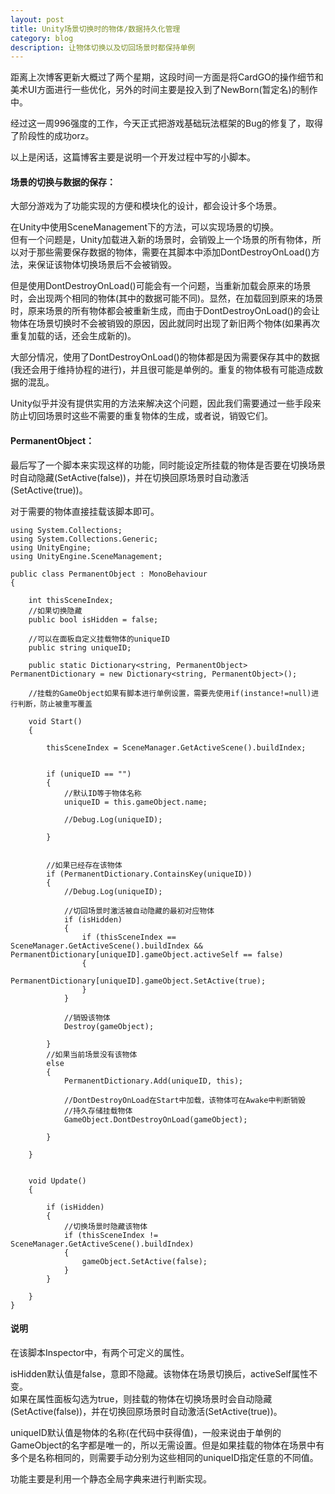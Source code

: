 ```yaml
---
layout: post
title: Unity场景切换时的物体/数据持久化管理
category: blog
description: 让物体切换以及切回场景时都保持单例
---
```



距离上次博客更新大概过了两个星期，这段时间一方面是将CardGO的操作细节和美术UI方面进行一些优化，另外的时间主要是投入到了NewBorn(暂定名)的制作中。

经过这一周996强度的工作，今天正式把游戏基础玩法框架的Bug的修复了，取得了阶段性的成功orz。

以上是闲话，这篇博客主要是说明一个开发过程中写的小脚本。


#### 场景的切换与数据的保存：

大部分游戏为了功能实现的方便和模块化的设计，都会设计多个场景。

在Unity中使用SceneManagement下的方法，可以实现场景的切换。  
但有一个问题是，Unity加载进入新的场景时，会销毁上一个场景的所有物体，所以对于那些需要保存数据的物体，需要在其脚本中添加DontDestroyOnLoad()方法，来保证该物体切换场景后不会被销毁。

但是使用DontDestroyOnLoad()可能会有一个问题，当重新加载会原来的场景时，会出现两个相同的物体(其中的数据可能不同)。显然，在加载回到原来的场景时，原来场景的所有物体都会被重新生成，而由于DontDestroyOnLoad()的会让物体在场景切换时不会被销毁的原因，因此就同时出现了新旧两个物体(如果再次重复加载的话，还会生成新的)。

大部分情况，使用了DontDestroyOnLoad()的物体都是因为需要保存其中的数据(我还会用于维持协程的进行)，并且很可能是单例的。重复的物体极有可能造成数据的混乱。

Unity似乎并没有提供实用的方法来解决这个问题，因此我们需要通过一些手段来防止切回场景时这些不需要的重复物体的生成，或者说，销毁它们。


#### PermanentObject：

最后写了一个脚本来实现这样的功能，同时能设定所挂载的物体是否要在切换场景时自动隐藏(SetActive(false))，并在切换回原场景时自动激活(SetActive(true))。

对于需要的物体直接挂载该脚本即可。

```
using System.Collections;
using System.Collections.Generic;
using UnityEngine;
using UnityEngine.SceneManagement;

public class PermanentObject : MonoBehaviour
{

    int thisSceneIndex;
    //如果切换隐藏
    public bool isHidden = false;

    //可以在面板自定义挂载物体的uniqueID
    public string uniqueID;

    public static Dictionary<string, PermanentObject> PermanentDictionary = new Dictionary<string, PermanentObject>();

    //挂载的GameObject如果有脚本进行单例设置，需要先使用if(instance!=null)进行判断，防止被重写覆盖

    void Start()
    {

        thisSceneIndex = SceneManager.GetActiveScene().buildIndex;


        if (uniqueID == "")
        {
            //默认ID等于物体名称
            uniqueID = this.gameObject.name;

            //Debug.Log(uniqueID);

        }


        //如果已经存在该物体
        if (PermanentDictionary.ContainsKey(uniqueID))
        {
            //Debug.Log(uniqueID);

            //切回场景时激活被自动隐藏的最初对应物体
            if (isHidden)
            {
                if (thisSceneIndex == SceneManager.GetActiveScene().buildIndex && PermanentDictionary[uniqueID].gameObject.activeSelf == false)
                {
                    PermanentDictionary[uniqueID].gameObject.SetActive(true);
                }
            }

            //销毁该物体
            Destroy(gameObject);

        }
        //如果当前场景没有该物体
        else
        {
            PermanentDictionary.Add(uniqueID, this);

            //DontDestroyOnLoad在Start中加载，该物体可在Awake中判断销毁
            //持久存储挂载物体
            GameObject.DontDestroyOnLoad(gameObject);

        }

    }


    void Update()
    {

        if (isHidden)
        {
            //切换场景时隐藏该物体
            if (thisSceneIndex != SceneManager.GetActiveScene().buildIndex)
            {
                gameObject.SetActive(false);
            }
        }

    }
}

```


#### 说明

在该脚本Inspector中，有两个可定义的属性。

isHidden默认值是false，意即不隐藏。该物体在场景切换后，activeSelf属性不变。  
如果在属性面板勾选为true，则挂载的物体在切换场景时会自动隐藏(SetActive(false))，并在切换回原场景时自动激活(SetActive(true))。

uniqueID默认值是物体的名称(在代码中获得值)，一般来说由于单例的GameObject的名字都是唯一的，所以无需设置。但是如果挂载的物体在场景中有多个是名称相同的，则需要手动分别为这些相同的uniqueID指定任意的不同值。

功能主要是利用一个静态全局字典来进行判断实现。